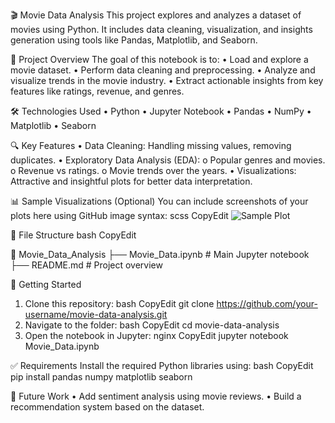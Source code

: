 🎬 Movie Data Analysis
This project explores and analyzes a dataset of movies using Python. It includes data cleaning, visualization, and insights generation using tools like Pandas, Matplotlib, and Seaborn.

📁 Project Overview
The goal of this notebook is to:
•	Load and explore a movie dataset.
•	Perform data cleaning and preprocessing.
•	Analyze and visualize trends in the movie industry.
•	Extract actionable insights from key features like ratings, revenue, and genres.

🛠️ Technologies Used
•	Python
•	Jupyter Notebook
•	Pandas
•	NumPy
•	Matplotlib
•	Seaborn

🔍 Key Features
•	Data Cleaning: Handling missing values, removing duplicates.
•	Exploratory Data Analysis (EDA):
o	Popular genres and movies.
o	Revenue vs ratings.
o	Movie trends over the years.
•	Visualizations: Attractive and insightful plots for better data interpretation.

📊 Sample Visualizations
(Optional)
You can include screenshots of your plots here using GitHub image syntax:
scss
CopyEdit
![Sample Plot](images/sample_plot.png)

📂 File Structure
bash
CopyEdit

📁 Movie_Data_Analysis
├── Movie_Data.ipynb       # Main Jupyter notebook
├── README.md              # Project overview

🚀 Getting Started
1.	Clone this repository:
bash
CopyEdit
git clone https://github.com/your-username/movie-data-analysis.git
3.	Navigate to the folder:
bash
CopyEdit
cd movie-data-analysis
4.	Open the notebook in Jupyter:
nginx
CopyEdit
jupyter notebook Movie_Data.ipynb

✅ Requirements
Install the required Python libraries using:
bash
CopyEdit
pip install pandas numpy matplotlib seaborn

📌 Future Work
     •	Add sentiment analysis using movie reviews.
     •	Build a recommendation system based on the dataset.
